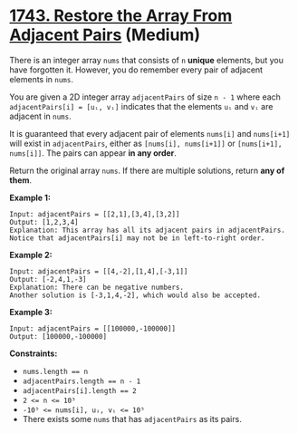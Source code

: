 # [1743. Restore the Array From Adjacent Pairs][link] (Medium)

[link]: https://leetcode.com/problems/restore-the-array-from-adjacent-pairs/

There is an integer array `nums` that consists of `n` **unique** elements, but you have forgotten
it. However, you do remember every pair of adjacent elements in `nums`.

You are given a 2D integer array `adjacentPairs` of size `n - 1` where each `adjacentPairs[i] = [uᵢ,
vᵢ]` indicates that the elements `uᵢ` and `vᵢ` are adjacent in `nums`.

It is guaranteed that every adjacent pair of elements `nums[i]` and `nums[i+1]` will exist in
`adjacentPairs`, either as `[nums[i], nums[i+1]]` or `[nums[i+1], nums[i]]`. The pairs can appear
**in any order**.

Return the original array  `nums`. If there are multiple solutions, return **any of them**.

**Example 1:**

```
Input: adjacentPairs = [[2,1],[3,4],[3,2]]
Output: [1,2,3,4]
Explanation: This array has all its adjacent pairs in adjacentPairs.
Notice that adjacentPairs[i] may not be in left-to-right order.
```

**Example 2:**

```
Input: adjacentPairs = [[4,-2],[1,4],[-3,1]]
Output: [-2,4,1,-3]
Explanation: There can be negative numbers.
Another solution is [-3,1,4,-2], which would also be accepted.
```

**Example 3:**

```
Input: adjacentPairs = [[100000,-100000]]
Output: [100000,-100000]
```

**Constraints:**

- `nums.length == n`
- `adjacentPairs.length == n - 1`
- `adjacentPairs[i].length == 2`
- `2 <= n <= 10⁵`
- `-10⁵ <= nums[i], uᵢ, vᵢ <= 10⁵`
- There exists some `nums` that has `adjacentPairs` as its pairs.
